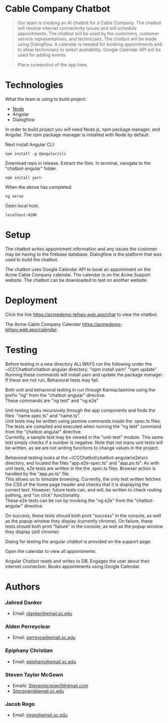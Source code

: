 # Cable Company Chatbot

> Our team is creating an AI chatbot for a Cable Company. The chatbot will resolve internet connectivity issues and will schedule appointments.
The chatbot will be used by the customers, customer service representatives, and technicians. 
The chatbot will be made using Dialogflow. A calendar is needed for booking appointments and to allow
technicians to select availability. Google Calendar API will be used for adding events.

> Place screenshot of the app here.

# Technologies

What the team is using to build project:
* [Node](https://nodejs.org/en/)
* Angular
* Dialogflow

In order to build project you will need Node.js, npm package manager, and Angular. The npm package manager is installed with Node by default.

Next install Angular CLI:

`npm install -g @angular/cli`

Download repo in release. Extract the files. In terminal, navigate to the "chatbot-angular" folder.

`npm install yarn`

When the above has completed.

`ng serve`

Open local host.

`localhost:4200`

# Setup
The chatbot writes appointment information and any issues the customer may be having to the firebase database. Dialogflow is the platform that was used to build the chatbot.

The chatbot uses Google Calendar API to book an appointment on the Acme Cable Company calendar. The calendar is on the Acme Support website.
The chatbot can be downloaded to test on another website.

# Deployment

Click the link https://acmedemo-tefspy.web.app/chat to view the chatbot.

The Acme Cable Company Calendar https://acmedemo-tefspy.web.app/calendar.

# Testing
Before testing in a new directory ALLWAYS run the following under the ~\CCChatbot\chatbot-angular directory:
"npm install yarn"
"npm update"
Running these commands will install yarn and update the package manager.  If these are not run, Behavioral tests may fail.

Both unit and behavioral testing in run through Karma/Jasmine using the prefix "ng" from the "chatbot-angular" directive.  
These commands are "ng test" and "ng e2e"

Unit testing looks recursively through the app components and finds the files: "name.spec.ts" and "name.ts".  
Unit tests may be written using jasmine commands inside the .spec.ts files. 
The tests are compiled and executed when running the "ng test" command from the "chatbot-angular" directive.  
Currently, a sample test may be viewed in the "unit-test" module.  This same test simply checks if a number is negative.
Note that not many unit tests will be written, as we are not writing functions to change values in the project.

Behavioral testing looks at the ~\CCChatbot\chatbot-angular\e2e\src directory, and located the files "app.e2e-spec.ts" and
"app.po.ts".  As with unit tests, e2e tests are written in the the .spec.ts files.  Browser action is handled by the "app.po.ts" file.  
This allows us to simulate browsing.  Currently, the only test written fetches the CSS of the home page header and checks that it is displaying the correct text.  However, future tests can, and will, be written to check routing pathing, and "on click" functionality.  
These e2e tests can be run by invoking the "ng e2e" from the "chatbot-angular" directive.

On success, these tests should both print "success" in the console, as well as the popup window they display (currently chrome).
On failure, these tests should both print "failure" in the console, as well as the popup window they display (still chrome).

Dialog for testing the angular chatbot is provided on the support page.

Open the calendar to view all appointments.

Angular Chatbot reads and writes to DB. Engages the user about their internet connection. Books appointments using Google Calendar.

# Authors
### Jahred Danker
* Email: jdanker@email.sc.edu
### Alden Perreyclear
* Email: perreyce@email.sc.edu
### Epiphany Christian
* Email: epiphany@email.sc.edu
### Steven Taylor McGown
* Emails: Stevenmcgown1@gmail.com
* Smcgown@email.sc.edu
### Jacob Rego
* Email: jrego@email.sc.edu
